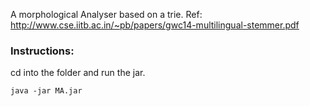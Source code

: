 A morphological Analyser based on a trie.
Ref: http://www.cse.iitb.ac.in/~pb/papers/gwc14-multilingual-stemmer.pdf


### Instructions:

cd into the folder and run the jar.
```
java -jar MA.jar
```
